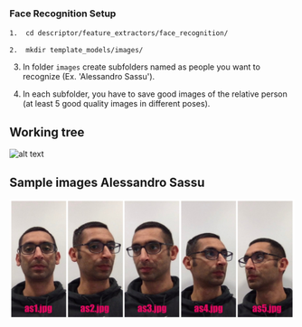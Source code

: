 
### Face Recognition Setup

```
1.  cd descriptor/feature_extractors/face_recognition/
```
```
2.  mkdir template_models/images/	
```
3.  In folder `images` create subfolders named as people you want to recognize (Ex. 'Alessandro Sassu').

4.  In each subfolder, you have to save good images of the relative person (at least 5 good quality images in different poses).

## Working tree
![alt text](working_tree.jpg)

## Sample images Alessandro Sassu
![alt text](as_sample.jpg)
